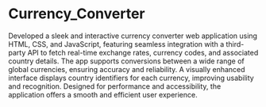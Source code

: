 # Currency_Converter
Developed a sleek and interactive currency converter web application using HTML, CSS, and JavaScript, featuring seamless integration with a third-party API to fetch real-time exchange rates, currency codes, and associated country details. The app supports conversions between a wide range of global currencies, ensuring accuracy and reliability. A visually enhanced interface displays country identifiers for each currency, improving usability and recognition. Designed for performance and accessibility, the application offers a smooth and efficient user experience.
